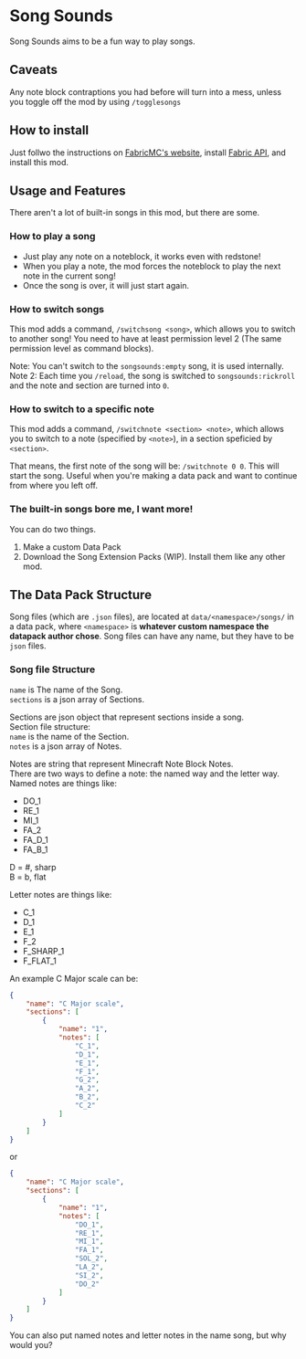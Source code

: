 # Song Sounds
Song Sounds aims to be a fun way to play songs.

## Caveats
Any note block contraptions you had before will turn into a mess, unless you toggle off the mod by using `/togglesongs`

## How to install
Just follwo the instructions on [FabricMC's website](https://fabricmc.net/use), install [Fabric API](https://curseforge.com/minecraft/mc-mods/fabric-api), and install this mod.

## Usage and Features
There aren't a lot of built-in songs in this mod, but there are some.

### How to play a song
* Just play any note on a noteblock, it works even with redstone!
* When you play a note, the mod forces the noteblock to play the next note in the current song!
* Once the song is over, it will just start again.

### How to switch songs
This mod adds a command, `/switchsong <song>`, which allows you to switch to another song!
You need to have at least permission level 2 (The same permission level as command blocks).

Note: You can't switch to the `songsounds:empty` song, it is used internally. <br />
Note 2: Each time you `/reload`, the song is switched to `songsounds:rickroll` and the note and section are turned into `0`.

### How to switch to a specific note
This mod adds a command, `/switchnote <section> <note>`, which allows you to switch to a note (specified by `<note>`), in a section speficied by `<section>`.

That means, the first note of the song will be: `/switchnote 0 0`. This will start the song.
Useful when you're making a data pack and want to continue from where you left off.

### The built-in songs bore me, I want more!
You can do two things.
1. Make a custom Data Pack
1. Download the Song Extension Packs (WIP). Install them like any other mod.

## The Data Pack Structure
Song files (which are `.json` files), are located at `data/<namespace>/songs/` in a data pack, where `<namespace>` is **whatever custom namespace the datapack author chose**.
Song files can have any name, but they have to be `json` files.

### Song file Structure
`name` is The name of the Song. <br />
`sections` is a json array of Sections. <br />

Sections are json object that represent sections inside a song. <br />
Section file structure: <br />
`name` is the name of the Section. <br />
`notes` is a json array of Notes. <br />

Notes are string that represent Minecraft Note Block Notes. <br />
There are two ways to define a note: the named way and the letter way. <br />
Named notes are things like:
* DO_1
* RE_1
* MI_1
* FA_2
* FA_D_1
* FA_B_1

D = #, sharp <br />
B = b, flat <br />

Letter notes are things like:
* C_1
* D_1
* E_1
* F_2
* F_SHARP_1
* F_FLAT_1

An example C Major scale can be:
```json
{
    "name": "C Major scale",
    "sections": [
        {
            "name": "1",
            "notes": [
                "C_1",
                "D_1",
                "E_1",
                "F_1",
                "G_2",
                "A_2",
                "B_2",
                "C_2"
            ]
        }
    ]
}
```

or
```json
{
    "name": "C Major scale",
    "sections": [
        {
            "name": "1",
            "notes": [
                "DO_1",
                "RE_1",
                "MI_1",
                "FA_1",
                "SOL_2",
                "LA_2",
                "SI_2",
                "DO_2"
            ]
        }
    ]
}
```
You can also put named notes and letter notes in the name song, but why would you?

